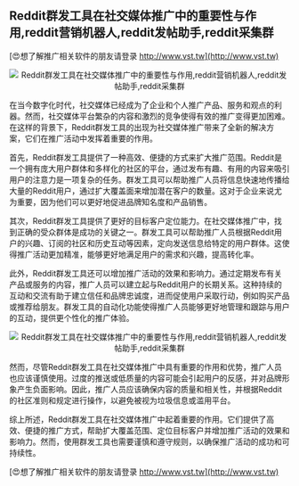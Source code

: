 ## **Reddit群发工具在社交媒体推广中的重要性与作用,reddit营销机器人,reddit发帖助手,reddit采集群**

[😍想了解推广相关软件的朋友请登录 http://www.vst.tw](http://www.vst.tw)

 <center><img src="https://vst.tw/MP4/tuiguang/png/8.png" alt="Reddit群发工具在社交媒体推广中的重要性与作用,reddit营销机器人,reddit发帖助手,reddit采集群"></center>

在当今数字化时代，社交媒体已经成为了企业和个人推广产品、服务和观点的利器。然而，社交媒体平台繁杂的内容和激烈的竞争使得有效的推广变得更加困难。在这样的背景下，Reddit群发工具的出现为社交媒体推广带来了全新的解决方案，它们在推广活动中发挥着重要的作用。

首先，Reddit群发工具提供了一种高效、便捷的方式来扩大推广范围。Reddit是一个拥有庞大用户群体和多样化的社区的平台，通过发布有趣、有用的内容来吸引用户的注意力是一项复杂的任务。群发工具可以帮助推广人员将信息快速地传播给大量的Reddit用户，通过扩大覆盖面来增加潜在客户的数量。这对于企业来说尤为重要，因为他们可以更好地促进品牌知名度和产品销售。

其次，Reddit群发工具提供了更好的目标客户定位能力。在社交媒体推广中，找到正确的受众群体是成功的关键之一。群发工具可以帮助推广人员根据Reddit用户的兴趣、订阅的社区和历史互动等因素，定向发送信息给特定的用户群体。这使得推广活动更加精准，能够更好地满足用户的需求和兴趣，提高转化率。

此外，Reddit群发工具还可以增加推广活动的效果和影响力。通过定期发布有关产品或服务的内容，推广人员可以建立起与Reddit用户的长期关系。这种持续的互动和交流有助于建立信任和品牌忠诚度，进而促使用户采取行动，例如购买产品或推荐给朋友。群发工具的自动化功能使得推广人员能够更好地管理和跟踪与用户的互动，提供更个性化的推广体验。

 <center><img src="https://vst.tw/MP4/tuiguang/png/8.png" alt="Reddit群发工具在社交媒体推广中的重要性与作用,reddit营销机器人,reddit发帖助手,reddit采集群"></center>

然而，尽管Reddit群发工具在社交媒体推广中具有重要的作用和优势，推广人员也应该谨慎使用。过度的推送或低质量的内容可能会引起用户的反感，并对品牌形象产生负面影响。因此，推广人员应该确保内容的质量和相关性，并根据Reddit的社区准则和规定进行操作，以避免被视为垃圾信息或滥用平台。

综上所述，Reddit群发工具在社交媒体推广中起着重要的作用。它们提供了高效、便捷的推广方式，帮助扩大覆盖范围、定位目标客户并增加推广活动的效果和影响力。然而，使用群发工具也需要谨慎和遵守规则，以确保推广活动的成功和可持续性。

[😍想了解推广相关软件的朋友请登录 http://www.vst.tw](http://www.vst.tw)



